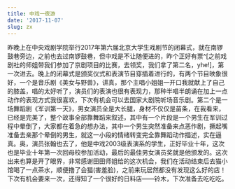 ```yaml
---
title: 中戏一夜游
date: '2017-11-07'
slug: zx
---
```

昨晚上在中央戏剧学院举行2017年第六届北京大学生戏剧节的闭幕式，就在南锣鼓巷旁边，之前也去过南锣鼓巷，但中戏是不让随便进的，昨个正好有票^[之前戏剧社的师姐带我们参加了京剧项目的比赛，去领奖，我们拿了第二名，yhe!]，第一次进去。晚上的闭幕式是颁奖仪式和表演节目穿插着进行的，有两个节目映象很好，一个是音乐剧《美女与野兽》，讲真，那个主唱小姐姐一开口我就献上了自己的膝盖，唱的太好听了，演员们的表演也很有表现力，那种半唱半朗诵在加上一点动作的表现方式我很喜欢，下次有机会可以去国家大剧院听场音乐剧。第二个是一场舞蹈剧《军训第一天》，男女演员全是大长腿，身材不仅仅是苗条，在我看来，已经是完美了，整个故事全部靠舞蹈来叙述，其中有一个片段是一个男生在军训过程中晕倒了，大家都在着急的想办法，其中一个男生突然准备来点恶作剧，撅起嘴准备去亲那个晕倒的男生，就这一小段的情绪转变完全靠舞蹈动作描述，实在逼真。奥，演员张翰也去了，他是中戏2003级表演系的学生，正好毕业十年，这次也是毕业十年第一次回母校参加活动，最后的最佳男女演员奖就是他颁发的。这次出来也算是开了眼界，非常感谢田田师姐给的这次机会，我们在活动结束后去猫小馆喝了一点茶水，顺便撸了会猫(害羞脸)，之前来玩居然都没有发现这么好的店！下次有机会要来一次，还得知了一个很好的日料店——铃木，下次准备去吃吃吃。

